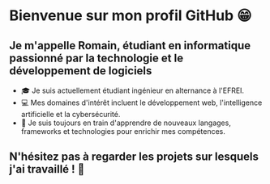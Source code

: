 # Bienvenue sur mon profil GitHub 😁

## Je m'appelle Romain, étudiant en informatique passionné par la technologie et le développement de logiciels

- 🎓 Je suis actuellement étudiant ingénieur en alternance à l'EFREI.
- 💻 Mes domaines d'intérêt incluent le développement web, l'intelligence artificielle et la cybersécurité.
- 🌱 Je suis toujours en train d'apprendre de nouveaux langages, frameworks et technologies pour enrichir mes compétences.

## N'hésitez pas à regarder les projets sur lesquels j'ai travaillé ! 👋
